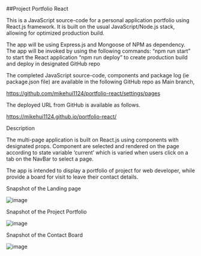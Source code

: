 ##Project Portfolio React

This is a JavaScript source-code for a personal application portfolio using React.js framework. It is built on the usual JavaScript/Node.js stack, allowing for optimized production build.

The app will be using Express.js and Mongoose of NPM as dependency. The app will be invoked by using the following commands:
“npm run start” to start the React application
“npm run deploy” to create production build and deploy in designated GitHub repo

The completed JavaScript source-code, components and package log (ie package.json file) are available in the following GitHub repo as Main branch,

  https://github.com/mikehui1124/portfolio-react/settings/pages
  
The deployed URL from GitHub is available as follows.

  https://mikehui1124.github.io/portfolio-react/

Description

The multi-page application is built on React.js using components with designated props. Component are selected and rendered on the page according to state variable ‘current’ which is varied when users click on a tab on the NavBar to select a page.

The app is intended to display a portfolio of project for web developer, while provide a board for visit to leave their contact details.

Snapshot of the Landing page

![image](https://user-images.githubusercontent.com/105307687/203064612-5f7b97ac-5a73-4704-aed5-2c827ba9fb13.png)


Snapshot of the Project Portfolio

![image](https://user-images.githubusercontent.com/105307687/203064643-c85e05a8-bdf1-4c2d-bc60-a988c73b339f.png)

Snapshot of the Contact Board

![image](https://user-images.githubusercontent.com/105307687/203064703-092c11a8-d1da-4ac3-b824-ac6d81bb6fa4.png)


